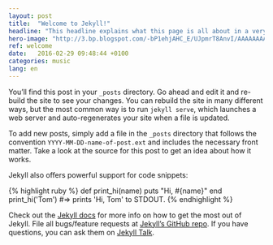 ```yaml
---
layout: post
title:  "Welcome to Jekyll!"
headline: "This headline explains what this page is all about in a very quick way. The headline should consist of only two or three descriptive sentences."
hero-image: "http://3.bp.blogspot.com/-bP1ehjAHC_E/UJpmrT8AnvI/AAAAAAAANZU/eHRpS7tfk5c/s1600/F+16+Fighter+Jet+Wallpapers+03.jpg"
ref: welcome
date:   2016-02-29 09:48:44 +0100
categories: music
lang: en
---
```

You’ll find this post in your `_posts` directory. Go ahead and edit it and re-build the site to see your changes. You can rebuild the site in many different ways, but the most common way is to run `jekyll serve`, which launches a web server and auto-regenerates your site when a file is updated.

To add new posts, simply add a file in the `_posts` directory that follows the convention `YYYY-MM-DD-name-of-post.ext` and includes the necessary front matter. Take a look at the source for this post to get an idea about how it works.

Jekyll also offers powerful support for code snippets:

{% highlight ruby %}
def print_hi(name)
  puts "Hi, #{name}"
end
print_hi('Tom')
#=> prints 'Hi, Tom' to STDOUT.
{% endhighlight %}

Check out the [Jekyll docs][jekyll-docs] for more info on how to get the most out of Jekyll. File all bugs/feature requests at [Jekyll’s GitHub repo][jekyll-gh]. If you have questions, you can ask them on [Jekyll Talk][jekyll-talk].

[jekyll-docs]: http://jekyllrb.com/docs/home
[jekyll-gh]:   https://github.com/jekyll/jekyll
[jekyll-talk]: https://talk.jekyllrb.com/
